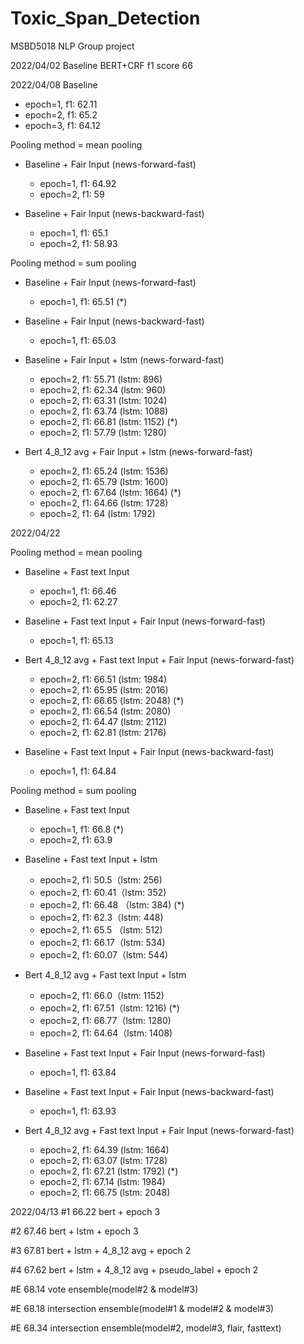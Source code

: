 # Toxic_Span_Detection
MSBD5018 NLP Group project

2022/04/02 Baseline BERT+CRF f1 score 66

2022/04/08 Baseline
- epoch=1, f1: 62.11
- epoch=2, f1: 65.2
- epoch=3, f1: 64.12


Pooling method = mean pooling
- Baseline + Fair Input (news-forward-fast)
    - epoch=1, f1: 64.92
    - epoch=2, f1: 59

- Baseline + Fair Input (news-backward-fast)
    - epoch=1, f1: 65.1 
    - epoch=2, f1: 58.93


Pooling method = sum pooling
- Baseline + Fair Input (news-forward-fast)
    - epoch=1, f1: 65.51 (*)

- Baseline + Fair Input (news-backward-fast)
    - epoch=1, f1: 65.03

- Baseline + Fair Input + lstm (news-forward-fast)
    - epoch=2, f1: 55.71 (lstm: 896)
    - epoch=2, f1: 62.34 (lstm: 960)
    - epoch=2, f1: 63.31 (lstm: 1024)
    - epoch=2, f1: 63.74 (lstm: 1088)
    - epoch=2, f1: 66.81 (lstm: 1152) (*)
    - epoch=2, f1: 57.79 (lstm: 1280)

- Bert 4_8_12 avg + Fair Input + lstm (news-forward-fast)
    - epoch=2, f1: 65.24 (lstm: 1536)
    - epoch=2, f1: 65.79 (lstm: 1600)
    - epoch=2, f1: 67.64 (lstm: 1664) (*)
    - epoch=2, f1: 64.66 (lstm: 1728)
    - epoch=2, f1: 64 (lstm: 1792)
 

2022/04/22 

Pooling method = mean pooling
- Baseline + Fast text Input
    - epoch=1, f1: 66.46
    - epoch=2, f1: 62.27

- Baseline + Fast text Input + Fair Input (news-forward-fast)
    - epoch=1, f1: 65.13 

- Bert 4_8_12 avg + Fast text Input + Fair Input (news-forward-fast) 
    - epoch=2, f1: 66.51 (lstm: 1984) 
    - epoch=2, f1: 65.95 (lstm: 2016) 
    - epoch=2, f1: 66.65 (lstm: 2048) (*)
    - epoch=2, f1: 66.54 (lstm: 2080) 
    - epoch=2, f1: 64.47 (lstm: 2112)
    - epoch=2, f1: 62.81 (lstm: 2176)

- Baseline + Fast text Input + Fair Input (news-backward-fast)
    - epoch=1, f1: 64.84 


Pooling method = sum pooling
- Baseline + Fast text Input
    - epoch=1, f1: 66.8 (*)
    - epoch=2, f1: 63.9

- Baseline + Fast text Input + lstm
    - epoch=2, f1: 50.5（lstm: 256)
    - epoch=2, f1: 60.41（lstm: 352)
    - epoch=2, f1: 66.48 （lstm: 384) (*)
    - epoch=2, f1: 62.3（lstm: 448)
    - epoch=2, f1: 65.5 （lstm: 512)
    - epoch=2, f1: 66.17（lstm: 534)
    - epoch=2, f1: 60.07（lstm: 544)

- Bert 4_8_12 avg + Fast text Input + lstm
    - epoch=2, f1: 66.0（lstm: 1152)
    - epoch=2, f1: 67.51（lstm: 1216) (*)
    - epoch=2, f1: 66.77（lstm: 1280)
    - epoch=2, f1: 64.64（lstm: 1408)

- Baseline + Fast text Input + Fair Input (news-forward-fast)
    - epoch=1, f1: 63.84

- Baseline + Fast text Input + Fair Input (news-backward-fast)
    - epoch=1, f1: 63.93

- Bert 4_8_12 avg + Fast text Input + Fair Input (news-forward-fast)
    - epoch=2, f1: 64.39 (lstm: 1664)
    - epoch=2, f1: 63.07 (lstm: 1728)
    - epoch=2, f1: 67.21 (lstm: 1792) (*)
    - epoch=2, f1: 67.14 (lstm: 1984)
    - epoch=2, f1: 66.75 (lstm: 2048) 


2022/04/13 
#1 66.22 bert + epoch 3

#2 67.46 bert + lstm + epoch 3

#3 67.81 bert + lstm + 4_8_12 avg + epoch 2

#4 67.62 bert + lstm + 4_8_12 avg + pseudo_label + epoch 2

#E 68.14 vote ensemble(model#2 & model#3)

#E 68.18 intersection ensemble(model#1 & model#2 & model#3)

#E 68.34 intersection ensemble(model#2, model#3, flair, fasttext)
